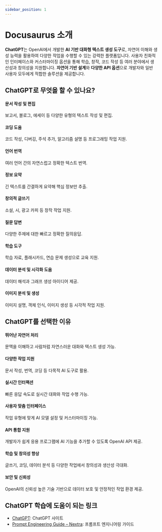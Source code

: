 ```yaml
---
sidebar_position: 1
---
```


# Docusaurus 소개

**ChatGPT**는 OpenAI에서 개발한 **AI 기반 대화형 텍스트 생성 도구**로, 자연어 이해와 생성 능력을 활용하여 다양한 작업을 수행할 수 있는 강력한 플랫폼입니다. 사용자 친화적인 인터페이스와 커스터마이징 옵션을 통해 학습, 창작, 코드 작성 등 여러 분야에서 생산성과 창의성을 지원합니다. **자연어 기반 설계**와 **다양한 API 옵션**으로 개발자와 일반 사용자 모두에게 적합한 솔루션을 제공합니다.

## **ChatGPT로 무엇을 할 수 있나요?**

#### 문서 작성 및 편집

보고서, 블로그, 에세이 등 다양한 유형의 텍스트 작성 및 편집.

#### 코딩 도움

코드 작성, 디버깅, 주석 추가, 알고리즘 설명 등 프로그래밍 작업 지원.

#### 언어 번역

여러 언어 간의 자연스럽고 정확한 텍스트 번역.

#### 정보 요약

긴 텍스트를 간결하게 요약해 핵심 정보만 추출.

#### 창의적 글쓰기

소설, 시, 광고 카피 등 창작 작업 지원.

#### 질문 답변

다양한 주제에 대한 빠르고 정확한 질의응답.

#### 학습 도구

학습 자료, 플래시카드, 연습 문제 생성으로 교육 지원.

#### 데이터 분석 및 시각화 도움

데이터 해석과 그래프 생성 아이디어 제공.

#### 이미지 분석 및 생성

이미지 설명, 객체 인식, 이미지 생성 등 시각적 작업 지원.

## **ChatGPT를 선택한 이유**

#### 뛰어난 자연어 처리

문맥을 이해하고 사람처럼 자연스러운 대화와 텍스트 생성 가능.

#### 다양한 작업 지원

문서 작성, 번역, 코딩 등 다목적 AI 도구로 활용.

#### 실시간 인터랙션

빠른 응답 속도로 실시간 대화와 작업 수행 가능.

#### 사용자 맞춤 인터페이스

작업 유형에 맞게 AI 모델 설정 및 커스터마이징 가능.

#### API 통합 지원

개발자가 쉽게 응용 프로그램에 AI 기능을 추가할 수 있도록 OpenAI API 제공.

#### 학습 및 창의성 향상

글쓰기, 코딩, 데이터 분석 등 다양한 작업에서 창의성과 생산성 극대화.

#### 보안 및 신뢰성

OpenAI의 신뢰성 높은 기술 기반으로 데이터 보호 및 안정적인 작업 환경 제공.

## **ChatGPT 학습에 도움이 되는 링크**

- [ChatGPT](https://chatgpt.com/): ChatGPT 사이트
- [Prompt Engineering Guide – Nextra](https://www.promptingguide.ai/): 프롬프트 엔지니어링 가이드
